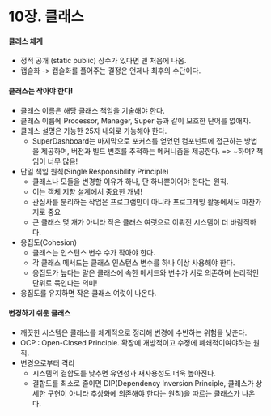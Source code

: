 # 10장. 클래스
#### 클래스 체계
- 정적 공개 (static public) 상수가 있다면 맨 처음에 나옴.
- 캡슐화 -> 캡슐화를 풀어주는 결정은 언제나 최후의 수단이다.
#### 클래스는 작아야 한다!
- 클래스 이름은 해당 클래스 책임을 기술해야 한다.
- 클래스 이름에 Processor, Manager, Super 등과 같이 모호한 단어를 없애자.
- 클래스 설명은 가능한 25자 내외로 가능해야 한다.
  - SuperDashboard는 마지막으로 포커스를 얻었던 컴포넌트에 접근하는 방법을 제공하며, 버전과 빌드 번호를 추적하는 메커니즘을 제공한다. => ~하며? 책임이 너무 많음!
- 단일 책임 원칙(Single Responsibility Principle)
  - 클래스나 모듈을 변경할 이유가 하나, 단 하나뿐이어야 한다는 원칙.
  - 이는 객체 지향 설계에서 중요한 개념!
  - 관심사를 분리하는 작업은 프로그램만이 아니라 프로그래밍 활동에서도 마찬가지로 중요
  - 큰 클래스 몇 개가 아니라 작은 클래스 여럿으로 이뤄진 시스템이 더 바람직하다.
- 응집도(Cohesion)
  - 클래스는 인스턴스 변수 수가 작아야 한다.
  - 각 클래스 메서드는 클래스 인스턴스 변수를 하나 이상 사용해야 한다.
  - 응집도가 높다는 말은 클래스에 속한 메서드와 변수가 서로 의존하며 논리적인 단위로 묶인다는 의미!
- 응집도를 유지하면 작은 클래스 여럿이 나온다.
#### 변경하기 쉬운 클래스
- 깨끗한 시스템은 클래스를 체계적으로 정리해 변경에 수반하는 위험을 낮춘다.
- OCP : Open-Closed Principle. 확장에 개방적이고 수정에 폐쇄적이여야하는 원칙.
- 변경으로부터 격리
  - 시스템의 결합도를 낮추면 유연성과 재사용성도 더욱 높아진다.
  - 결합도를 최소로 줄이면 DIP(Dependency Inversion Principle, 클래스가 상세한 구현이 아니라 추상화에 의존해야 한다는 원칙)을 따르는 클래스가 나온다.